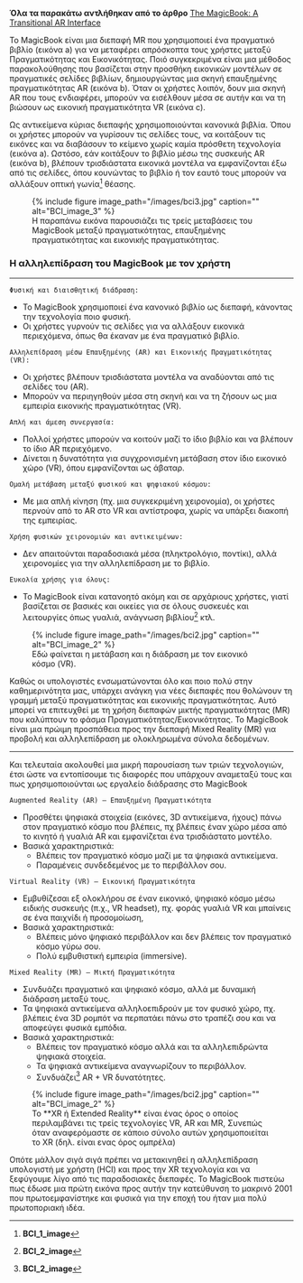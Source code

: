 **Όλα τα παρακάτω αντλήθηκαν από το άρθρο**
[The MagicBook: A Transitional AR Interface](https://www.hitl.washington.edu/people/tfurness/courses/inde543/READINGS-03/BILLINGHURST/MagicBook.pdf)

Το MagicBook είναι μια διεπαφή MR που χρησιμοποιεί ένα πραγματικό βιβλίο (εικόνα a) για να μεταφέρει απρόσκοπτα τους χρήστες μεταξύ Πραγματικότητας
και Εικονικότητας. Ποιό συγκεκριμένα είναι μια μέθοδος παρακολούθησης που βασίζεται στην προσθήκη εικονικών μοντέλων σε πραγματικές σελίδες
βιβλίων, δημιουργώντας μια σκηνή επαυξημένης πραγματικότητας AR (εικόνα b). Όταν οι χρήστες λοιπόν, δουν μια σκηνή AR που τους ενδιαφέρει, μπορούν να εισέλθουν
μέσα σε αυτήν και να τη βιώσουν ως εικονική πραγματικότητα VR (εικόνα c). 

Ως αντικείμενα κύριας διεπαφής χρησιμοποιούνται κανονικά βιβλία. Όπου οι χρήστες μπορούν να γυρίσουν τις σελίδες τους, να κοιτάξουν τις εικόνες και να διαβάσουν το κείμενο χωρίς καμία πρόσθετη τεχνολογία (εικόνα a). Ωστόσο, εάν κοιτάξουν το βιβλίο μέσω της συσκευής AR (εικόνα b), βλέπουν τρισδιάστατα εικονικά μοντέλα να εμφανίζονται έξω από τις σελίδες, όπου κουνώντας το βιβλίο ή τον εαυτό τους μπορούν να αλλάξουν οπτική γωνία[^1] θέασης.
<figure id="fig:BCI3">
{% include figure image_path="/images/bci3.jpg" caption="" alt="BCI_image_3" %}
<figcaption>
Η παραπάνω εικόνα παρουσιάζει τις τρείς μεταβάσεις του MagicBook μεταξύ πραγματικότητας, επαυξημένης πραγματικότητας και εικονικής πραγματικότητας. 
</figcaption>
</figure>   

### Η αλληλεπίδραση του MagicBook με τον χρήστη
***

`Φυσική και διαισθητική διάδραση:`  
 - Το MagicBook χρησιμοποιεί ένα κανονικό βιβλίο ως διεπαφή, κάνοντας την τεχνολογία ποιο φυσική.  
 - Οι χρήστες γυρνούν τις σελίδες για να αλλάξουν εικονικά περιεχόμενα, όπως θα έκαναν με ένα πραγματικό βιβλίο.
    
`Αλληλεπίδραση μέσω Επαυξημένης (AR) και Εικονικής Πραγματικότητας (VR):`  
- Οι χρήστες βλέπουν τρισδιάστατα μοντέλα να αναδύονται από τις σελίδες του (AR).  
- Μπορούν να περιηγηθούν μέσα στη σκηνή και να τη ζήσουν ως μια εμπειρία εικονικής πραγματικότητας (VR).
    
`Απλή και άμεση συνεργασία:`  
- Πολλοί χρήστες μπορούν να κοιτούν μαζί το ίδιο βιβλίο και να βλέπουν το ίδιο AR περιεχόμενο.  
- Δίνεται η δυνατότητα για συγχρονισμένη μετάβαση στον ίδιο εικονικό χώρο (VR), όπου εμφανίζονται ως άβαταρ.
    
`Ομαλή μετάβαση μεταξύ φυσικού και ψηφιακού κόσμου:`  
- Με μια απλή κίνηση (πχ. μια συγκεκριμένη χειρονομία), οι χρήστες περνούν από το AR στο VR και αντίστροφα, χωρίς να υπάρξει διακοπή της εμπειρίας.
    
`Χρήση φυσικών χειρονομιών και αντικειμένων:`  
- Δεν απαιτούνται παραδοσιακά μέσα (πληκτρολόγιο, ποντίκι), αλλά χειρονομίες για την αλληλεπίδραση με το βιβλίο.
    
`Ευκολία χρήσης για όλους:`  
- Το MagicBook είναι κατανοητό ακόμη και σε αρχάριους χρήστες, γιατί βασίζεται σε βασικές και οικείες για σε όλους συσκευές και λειτουργίες όπως γυαλιά, ανάγνωση βιβλίου[^2] κτλ.
<figure id="fig:BCI2">
{% include figure image_path="/images/bci2.jpg" caption="" alt="BCI_image_2" %}
<figcaption>
Εδώ φαίνεται η μετάβαση και η διάδραση με τον εικονικό κόσμο (VR).
</figcaption>
</figure>

Καθώς οι υπολογιστές ενσωματώνονται όλο και ποιο πολύ στην καθημερινότητα μας, υπάρχει ανάγκη για νέες διεπαφές που θολώνουν τη γραμμή μεταξύ πραγματικότητας και εικονικής πραγματικότητας. Αυτό μπορεί να επιτευχθεί με τη χρήση διεπαφών μικτής πραγματικότητας (MR) που καλύπτουν το φάσμα Πραγματικότητας/Εικονικότητας. Το MagicBook είναι μια πρώιμη προσπάθεια προς την διεπαφή Mixed Reality (MR) για προβολή και αλληλεπίδραση με ολοκληρωμένα σύνολα δεδομένων. 
***
Και τελευταία ακολουθεί μια μικρή παρουσίαση των τριών τεχνολογιών, έτσι ώστε να εντοπίσουμε τις διαφορές που υπάρχουν αναμεταξύ τους και πως χρησιμοποιούνται ως εργαλείο διάδρασης στο MagicBook

`Augmented Reality (AR) — Επαυξημένη Πραγματικότητα`
- Προσθέτει ψηφιακά στοιχεία (εικόνες, 3D αντικείμενα, ήχους) πάνω στον πραγματικό κόσμο που βλέπεις, πχ βλέπεις έναν χώρο μέσα από το κινητό ή γυαλιά AR και εμφανίζεται ένα τρισδιάστατο μοντέλο.
- Βασικά χαρακτηριστικά: 
   - Βλέπεις τον πραγματικό κόσμο μαζί με τα ψηφιακά αντικείμενα.  
    - Παραμένεις συνδεδεμένος με το περιβάλλον σου.  

`Virtual Reality (VR) — Εικονική Πραγματικότητα`
  - Εμβυθίζεσαι εξ ολοκλήρου σε έναν εικονικό, ψηφιακό κόσμο μέσω ειδικής συσκευής (π.χ., VR headset), πχ. φοράς γυαλιά VR και μπαίνεις σε ένα παιχνίδι ή προσομοίωση, 
-   Βασικά χαρακτηριστικά: 
     - Βλέπεις μόνο ψηφιακό περιβάλλον και δεν βλέπεις τον πραγματικό κόσμο γύρω σου.  
    - Πολύ εμβυθιστική εμπειρία (immersive).
   
`Mixed Reality (MR) — Μικτή Πραγματικότητα`
   - Συνδυάζει πραγματικό και ψηφιακό κόσμο, αλλά με δυναμική διάδραση μεταξύ τους.  
   - Τα ψηφιακά αντικείμενα αλληλοεπιδρούν με τον φυσικό χώρο, πχ. βλέπεις ένα 3D ρομπότ να περπατάει πάνω στο τραπέζι σου και να αποφεύγει φυσικά εμπόδια.
-   Βασικά χαρακτηριστικά: 
    - Βλέπεις τον πραγματικό κόσμο αλλά και τα αλληλεπιδρώντα ψηφιακά στοιχεία.  
    - Τα ψηφιακά αντικείμενα αναγνωρίζουν το περιβάλλον.  
    - Συνδυάζει[^3] AR + VR δυνατότητες.
<figure id="fig:BCI2">
{% include figure image_path="/images/bci2.jpg" caption="" alt="BCI_image_2" %}
<figcaption>
Το **XR ή Extended Reality** είναι ένας όρος ο οποίος περιλαμβάνει τις τρείς τεχνολογίες VR, AR και MR, Συνεπώς όταν αναφερόμαστε σε κάποιο σύνολο αυτών χρησιμοποιείται το XR (δηλ. είναι ενας όρος ομπρέλα) 
</figcaption>
</figure>

Οπότε μάλλον σιγά σιγά πρέπει να μετακινηθεί η αλληλεπίδραση υπολογιστή με χρήστη (HCI) και προς την XR τεχνολογία και να ξεφύγουμε λίγο από τις παραδοσιακές διεπαφές.
Το MagicBook πιστεύω πως έδωσε μια πρώτη εικόνα προς αυτήν την κατεύθυνση το μακρινό 2001 που πρωτοεμφανίστηκε και φυσικά για την εποχή του ήταν μια πολύ πρωτοποριακή ιδέα.

[^1]: **BCI_1_image**
[^2]: **BCI_2_image**
[^3]: **BCI_2_image**
